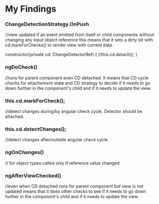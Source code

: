 # My Findings


 ### ChangeDetectionStrategy.OnPush 
 //view updated if an event emitted from itself or child components without changing any input object reference this means that it sets a dirty bit with cd.markForChecks() to render view with current data.

  constructor(private cd: ChangeDetectorRef) {
    //this.cd.detach();
  }

  ### ngDoCheck()
  //runs for parent component even CD detached. It means that CD cycle checks for attachement state and CD strategy to decide if it needs to go down further in the component's child and if it needs to update the view.
  
  
  ### this.cd.markForCheck(); 
  //detect changes during/by angular check cycle. Detector should be attached.
  
  ### this.cd.detectChanges(); 
  //detect changes after/outside angular check cycle
   

  ### ngOnChanges()
  // for object types called only if reference value changed

  ### ngAfterViewChecked()
  //even when CD detached runs for parent component but view is not updated  means that it does other checks to see if it needs to go down further in the component's child and if it needs to update the view.
   


